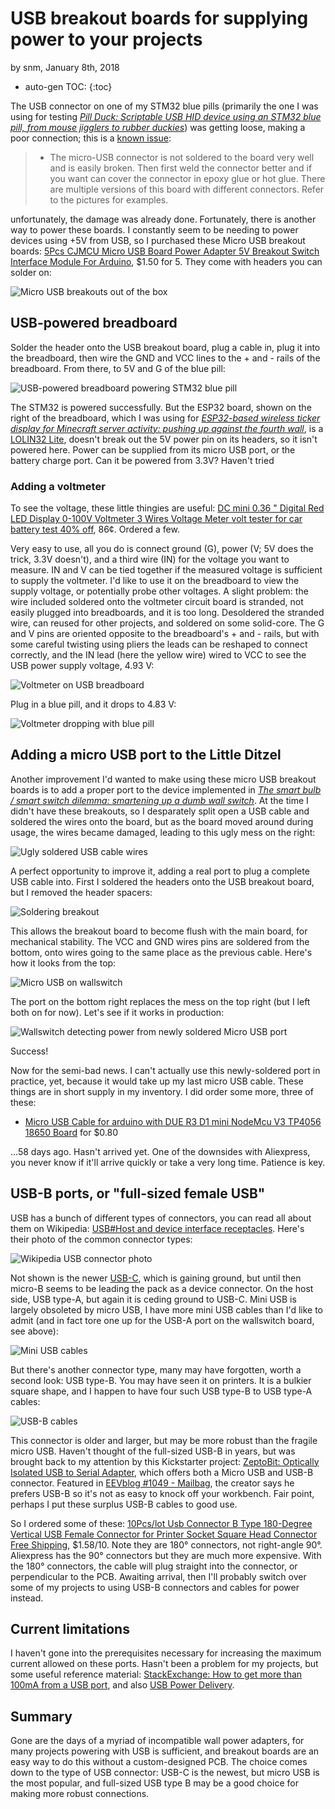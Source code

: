 # USB breakout boards for supplying power to your projects

by snm, January 8th, 2018

* auto-gen TOC:
{:toc}

The USB connector on one of my STM32 blue pills (primarily the one I was using for testing *[Pill Duck: Scriptable USB HID device using an STM32 blue pill, from mouse jigglers to rubber duckies](https://satoshinm.github.io/blog/171227_stm32hid_pill_duck_scriptable_usb_hid_device_using_an_stm32_blue_pill_from_mouse_jigglers_to_rubber_duckies.html)*) was getting loose, making a poor connection; this is a [known issue](http://wiki.stm32duino.com/index.php?title=Blue_Pill#Known_issues):

> * The micro-USB connector is not soldered to the board very well and is easily broken. Then first weld the connector better and if you want can cover the connector in epoxy glue or hot glue. There are multiple versions of this board with different connectors. Refer to the pictures for examples.

unfortunately, the damage was already done. Fortunately, there is another way to power these boards. I constantly seem to be needing to power devices using +5V from USB, so I purchased these Micro USB breakout boards: [5Pcs CJMCU Micro USB Board Power Adapter 5V Breakout Switch Interface Module For Arduino](https://www.aliexpress.com/item/5Pcs-CJMCU-Micro-USB-Board-Power-Adapter-5V-Breakout-Switch-Interface-Module-For-Arduino/32838024725.html), $1.50 for 5. They come with headers you can solder on:

![Micro USB breakouts out of the box](https://user-images.githubusercontent.com/26856618/34706133-3d99f234-f4ba-11e7-9b1e-2ba9dfad100c.png)

## USB-powered breadboard

Solder the header onto the USB breakout board, plug a cable in, plug it into the breadboard, then wire the GND and VCC lines to the + and - rails of the breadboard. From there, to 5V and G of the blue pill:

![USB-powered breadboard powering STM32 blue pill](https://user-images.githubusercontent.com/26856618/34706179-a65f1010-f4ba-11e7-94f0-86badc774e80.png)

The STM32 is powered successfully. But the ESP32 board, shown on the right of the breadboard, which I was using for *[ESP32-based wireless ticker display for Minecraft server activity: pushing up against the fourth wall](https://satoshinm.github.io/blog/180107_esp32ticker_esp32_based_wireless_ticker_display_for_minecraft_server_activity_pushing_up_against_the_fourth_wall.html)*, is a [LOLIN32 Lite](https://wiki.wemos.cc/products:lolin32:lolin32_lite), doesn't break out the 5V power pin on its headers, so it isn't powered here. Power can be supplied from its micro USB port, or the battery charge port. Can it be powered from 3.3V? Haven't tried

### Adding a voltmeter

To see the voltage, these little thingies are useful: [DC mini 0.36 " Digital Red LED Display 0-100V Voltmeter 3 Wires Voltage Meter volt tester for car battery test 40% off](https://www.aliexpress.com/item/DC-Digital-Display-0-100V-Voltmeter-mini-3-Wires-Red-0-36-LED-Voltage-Meter-volt/32801800193.html), 86¢. Ordered a few. 

Very easy to use, all you do is connect ground (G), power (V; 5V does the trick, 3.3V doesn't), and a third wire (IN) for the voltage you want to measure. IN and V can be tied together if the measured voltage is sufficient to supply the voltmeter. I'd like to use it on the breadboard to view the supply voltage, or potentially probe other voltages. A slight problem: the wire included soldered onto the voltmeter circuit board is stranded, not easily plugged into breadboards, and it is too long. Desoldered the stranded wire, can reused for other projects, and soldered on some solid-core. The G and V pins are oriented opposite to the breadboard's + and - rails, but with some careful twisting using pliers the leads can be reshaped to connect correctly, and the IN lead (here the yellow wire) wired to VCC to see the USB power supply voltage, 4.93 V:

![Voltmeter on USB breadboard](https://user-images.githubusercontent.com/26856618/34706922-42744548-f4bf-11e7-9bf3-b512bf032ee9.png)

Plug in a blue pill, and it drops to 4.83 V:

![Voltmeter dropping with blue pill](https://user-images.githubusercontent.com/26856618/34706939-4e562584-f4bf-11e7-966d-82d3469b8bca.png)

## Adding a micro USB port to the Little Ditzel

Another improvement I'd wanted to make using these micro USB breakout boards is to add a proper port to the device implemented in *[The smart bulb / smart switch dilemma: smartening up a dumb wall switch](https://satoshinm.github.io/blog/171209_wallswitch_the_smart_bulb_smart_switch_dilemma_smartening_up_a_dumb_wall_switch.html)*. At the time I didn't have these breakouts, so I desparately split open a USB cable and soldered the wires onto the board, but as the board moved around during usage, the wires became damaged, leading to this ugly mess on the right:

![Ugly soldered USB cable wires](https://user-images.githubusercontent.com/26856618/34707619-5a2217d4-f4c3-11e7-92e1-d65a1d4571ae.png)

A perfect opportunity to improve it, adding a real port to plug a complete USB cable into. First I soldered the headers onto the USB breakout board, but I removed the header spacers:

![Soldering breakout](https://user-images.githubusercontent.com/26856618/34706349-e6cb9960-f4bb-11e7-8f37-35eb3c7ba961.png)

This allows the breakout board to become flush with the main board, for mechanical stability. The VCC and GND wires pins are soldered from the bottom, onto wires going to the same place as the previous cable. Here's how it looks from the top:

![Micro USB on wallswitch](https://user-images.githubusercontent.com/26856618/34706388-36e790de-f4bc-11e7-9010-ac9fffe9a781.png)

The port on the bottom right replaces the mess on the top right (but I left both on for now). Let's see if it works in production:

![Wallswitch detecting power from newly soldered Micro USB port](https://user-images.githubusercontent.com/26856618/34706405-5e50c230-f4bc-11e7-89ee-f408ef9daee0.png)

Success! 

Now for the semi-bad news. I can't actually use this newly-soldered port in practice, yet, because it would take up my last micro USB cable. These things are in short supply in my inventory. I did order some more, three of these:

* [Micro USB Cable for arduino with DUE R3 D1 mini NodeMcu V3 TP4056 18650 Board](https://www.aliexpress.com/item/Micro-USB-Cable-for-arduino-with-DUE-R3-D1-mini-NodeMcu-V3-TP4056-18650-Board/32731302411.html) for $0.80

...58 days ago. Hasn't arrived yet. One of the downsides with Aliexpress, you never know if it'll arrive quickly or take a very long time. Patience is key.

## USB-B ports, or "full-sized female USB"

USB has a bunch of different types of connectors, you can read all about them on Wikipedia: [USB#Host and device interface receptacles](https://en.wikipedia.org/wiki/USB#Host_and_device_interface_receptacles). Here's their photo of the common connector types:

![Wikipedia USB connector photo](https://user-images.githubusercontent.com/26856618/34707013-db64ba44-f4bf-11e7-9fbe-8623f85af84d.png)

Not shown is the newer [USB-C](https://en.wikipedia.org/wiki/USB-C), which is gaining ground, but until then micro-B seems to be leading the pack as a device connector. On the host side, USB type-A, but again it is ceding ground to USB-C. Mini USB is largely obsoleted by micro USB, I have more mini USB cables than I'd like to admit (and in fact tore one up for the USB-A port on the wallswitch board, see above):

![Mini USB cables](https://user-images.githubusercontent.com/26856618/34707146-af527256-f4c0-11e7-8153-722c4c9d4d1e.png)

But there's another connector type, many may have forgotten, worth a second look: USB type-B. You may have seen it on printers. It is a bulkier square shape, and I happen to have four such USB type-B to USB type-A cables:

![USB-B cables](https://user-images.githubusercontent.com/26856618/34707218-1d301ad0-f4c1-11e7-81a8-89b0000bf41c.png)

This connector is older and larger, but may be more robust than the fragile micro USB. Haven't thought of the full-sized USB-B in years, but was brought back to my attention by this Kickstarter project: [ZeptoBit: Optically Isolated USB to Serial Adapter](https://www.kickstarter.com/projects/902741881/optically-isolated-usb-to-serial-adapter?ref=discovery), which offers both a Micro USB and USB-B connector. Featured in [EEVblog #1049 - Mailbag](https://www.youtube.com/watch?v=eBzixNYF5K4&t=10s), the creator says he prefers USB-B so it's not as easy to knock off your workbench. Fair point, perhaps I put these surplus USB-B cables to good use.

So I ordered some of these: [10Pcs/lot Usb Connector B Type 180-Degree Vertical USB Female Connector for Printer Socket Square Head Connector Free Shipping](https://www.aliexpress.com/item/50Pcs-lot-Usb-Connector-B-Type-180-Degree-Vertical-USB-Female-Connector-for-Printer-Socket-Square/32708296836.html), $1.58/10. Note they are 180° connectors, not right-angle 90°. Aliexpress has the 90° connectors but they are much more expensive. With the 180° connectors, the cable will plug straight into the connector, or perpendicular to the PCB. Awaiting arrival, then I'll probably switch over some of my projects to using USB-B connectors and cables for power instead.

## Current limitations

I haven't gone into the prerequisites necessary for increasing the maximum current allowed on these ports. Hasn't been a problem for my projects, but some useful reference material: [StackExchange: How to get more than 100mA from a USB port](https://electronics.stackexchange.com/questions/5498/how-to-get-more-than-100ma-from-a-usb-port), and also [USB Power Delivery](https://en.wikipedia.org/wiki/USB#PD).

## Summary

Gone are the days of a myriad of incompatible wall power adapters, for many projects powering with USB is sufficient, and breakout boards are an easy way to do this without a custom-designed PCB. The choice comes down to the type of USB connector: USB-C is the newest, but micro USB is the most popular, and full-sized USB type B may be a good choice for making more robust connections.
